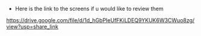 
- Here is the link to the screens if u would like to review them 

https://drive.google.com/file/d/1d_hGbPIeUfFKiLDEQ9YKUK6W3CWuo8zg/view?usp=share_link
